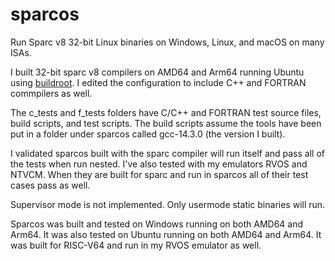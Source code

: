 # sparcos
Run Sparc v8 32-bit Linux binaries on Windows, Linux, and macOS on many ISAs.

I built 32-bit sparc v8 compilers on AMD64 and Arm64 running Ubuntu using [buildroot](https://gitlab.com/buildroot.org/buildroot/). I edited the configuration to include C++ and FORTRAN commpilers as well.

The c_tests and f_tests folders have C/C++ and FORTRAN test source files, build scripts, and test scripts. The build scripts assume the tools have been put in a folder under sparcos called gcc-14.3.0 (the version I built).

I validated sparcos built with the sparc compiler will run itself and pass all of the tests when run nested. I've also tested with my emulators RVOS and NTVCM. When they are built for sparc and run in sparcos all of their test cases pass as well.

Supervisor mode is not implemented. Only usermode static binaries will run.

Sparcos was built and tested on Windows running on both AMD64 and Arm64. It was also tested on Ubuntu running on both AMD64 and Arm64. It was built for RISC-V64 and run in my RVOS emulator as well.

